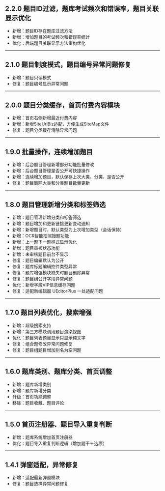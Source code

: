 ## 2.2.0 题目ID过滤，题库考试频次和错误率，题目关联显示优化

- 新增：题目ID存在题库过滤方法
- 新增：增加题目的考试频次和错误率统计
- 优化：后端题目关联显示方法重构优化

---

## 2.1.0 题目制度模式，题目编号异常问题修复

- 新增：题目只读模式
- 修复：题目编号显示异常问题

---

## 2.0.0 题目分类缓存，首页付费内容模块

- 新增：首页右侧新增最近付费内容
- 新增：新增SiteUrlBiz适配，方便生成SiteMap文件
- 修复：题目分类缓存清除异常问题

---

## 1.9.0 批量操作，连续增加题目

- 新增：后台题目管理新增部分功能批量修改
- 新增：后台题目管理是否公开可快捷操作
- 新增：连续增加题目，默认保存上次大类、分类、是否公开
- 修复：题目删除大类和分类题目数量更新

---

## 1.8.0 题目管理新增分类和标签筛选

- 新增：题目管理新增分类和标签筛选
- 新增：题目增加和更新链接更新变动通知
- 新增：新增题目时，默认类型为上次增加类型（会话保持）
- 新增：OCR智能拍照搜题功能
- 新增：上一题下一题样式显示优化
- 新增：题目审核状态功能
- 新增：未审核题目前台不显示
- 修复：题目编辑默认为公开
- 修复：题库标题编辑控件类型异常
- 修复：题库增强模块缺失时题目删除异常
- 修复：题目组公开字段异常问题
- 优化：新增字段VIP信息缓存问题
- 修复：适配新编辑器 UEditorPlus 一处适配问题

---

## 1.7.0 题目列表优化，搜索增强

- 新增：超级搜索支持
- 新增：第三方模块调用题目渲染视图
- 优化：题目列表题目显示只显示纯文字
- 修复：组合题修改异常问题修复
- 修复：题目组题目增加别名为空问题

---

## 1.6.0 题库类别、题库分类、首页调整

- 新增：题库新增类别
- 新增：题库新增分类
- 升级：首页功能调整
- 移除：题目收藏、题目评论

---

## 1.5.0 首页注册器、题目导入重复判断

- 新增：题库系统增加首页注册器
- 优化：题目导入重复判断逻辑（增加题干＋选项）

---

## 1.4.1 弹窗适配，异常修复

- 新增：适配最新弹窗模块
- 修复：题目选择异常问题修复
